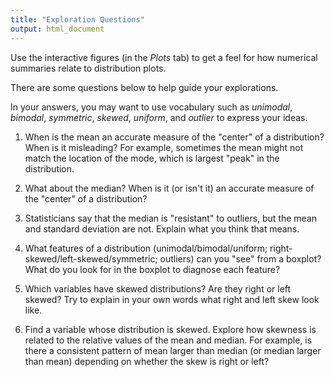 ```yaml
---
title: "Exploration Questions"
output: html_document
---
```


Use the interactive figures (in the *Plots* tab) to get a feel for how numerical summaries relate to distribution plots.  

There are some questions below to help guide your explorations. 

In your answers, you may want to use vocabulary such as *unimodal*, *bimodal*, *symmetric*, *skewed*, *uniform*, and *outlier* to express your ideas.

1. When is the mean an accurate measure of the "center" of a distribution? When is it misleading?  For example, sometimes the mean might not match the location of the mode, which is largest "peak" in the distribution.

2. What about the median? When is it (or isn't it) an accurate measure of the "center" of a distribution?

3. Statisticians say that the median is "resistant" to outliers, but the mean and standard deviation are not.  Explain what you think that means.

4. What features of a distribution (unimodal/bimodal/uniform; right-skewed/left-skewed/symmetric; outliers) can you "see" from a boxplot?  What do you look for in the boxplot to diagnose each feature?

5. Which variables have skewed distributions?  Are they right or left skewed? Try to explain in your own words what right and left skew look like.

6. Find a variable whose distribution is skewed.  Explore how skewness is related to the relative values of the mean and median. For example, is there a consistent pattern of mean larger than median (or median larger than mean) depending on whether the skew is right or left?
